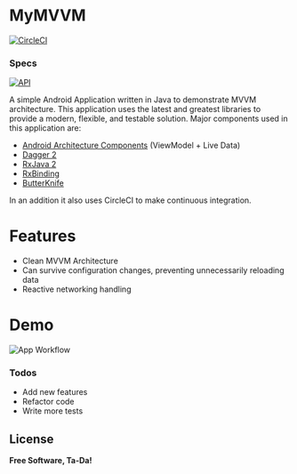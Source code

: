 # MyMVVM

[![CircleCI](https://circleci.com/gh/prokash-sarkar/MyMVVM/tree/master.svg?style=svg)](https://circleci.com/gh/prokash-sarkar/MyMVVM/tree/master)

### Specs
[![API](https://img.shields.io/badge/API-15%2B-orange.svg?style=flat)](https://android-arsenal.com/api?level=15)


A simple Android Application written in Java to demonstrate MVVM architecture. This application uses the latest and greatest libraries to provide a modern, flexible, and testable solution. Major components used in this application are:

  - [Android Architecture Components](https://developer.android.com/topic/libraries/architecture) (ViewModel + Live Data)
  - [Dagger 2](https://github.com/google/dagger)
  - [RxJava 2](https://github.com/ReactiveX/RxJava)
  - [RxBinding](https://github.com/JakeWharton/RxBinding)
  - [ButterKnife](https://github.com/JakeWharton/butterknife)
 
In an addition it also uses CircleCI to make continuous integration.

# Features

  - Clean MVVM Architecture
  - Can survive configuration changes, preventing unnecessarily reloading data
  - Reactive networking handling
  
 # Demo
 ![App Workflow](http://prokashsarkar.com/projects/github/mymvvm/recording.gif)

### Todos

 - Add new features
 - Refactor code
 - Write more tests

License
----

**Free Software, Ta-Da!**
